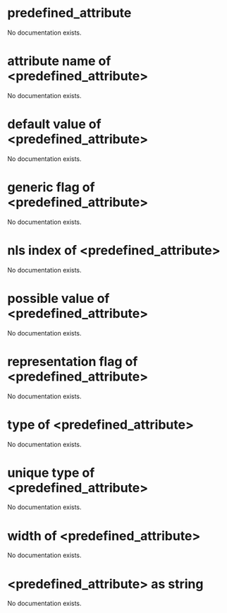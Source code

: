 # predefined_attribute

No documentation exists.

# attribute name of <predefined_attribute>

No documentation exists.

# default value of <predefined_attribute>

No documentation exists.

# generic flag of <predefined_attribute>

No documentation exists.

# nls index of <predefined_attribute>

No documentation exists.

# possible value of <predefined_attribute>

No documentation exists.

# representation flag of <predefined_attribute>

No documentation exists.

# type of <predefined_attribute>

No documentation exists.

# unique type of <predefined_attribute>

No documentation exists.

# width of <predefined_attribute>

No documentation exists.

# <predefined_attribute> as string

No documentation exists.
